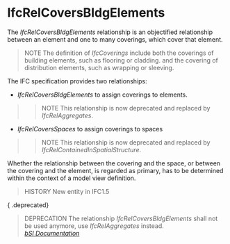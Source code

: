 IfcRelCoversBldgElements
========================
The _IfcRelCoversBldgElements_ relationship is an objectified relationship
between an element and one to many coverings, which cover that element.  
  
> NOTE  The definition of _IfcCoverings_ include both the coverings of
> building elements, such as flooring or cladding. and the covering of
> distribution elements, such as wrapping or sleeving.  
  
The IFC specification provides two relationships:  
  
* _IfcRelCoversBldgElements_ to assign coverings to elements.   
>> NOTE  This relationship is now deprecated and replaced by
_IfcRelAggregates_.  
* _IfcRelCoversSpaces_ to assign coverings to spaces   
>> NOTE  This relationship is now deprecated and replaced by
_IfcRelContainedInSpatialStructure_.  
  
Whether the relationship between the covering and the space, or between the
covering and the element, is regarded as primary, has to be determined within
the context of a model view definition.  
  
> HISTORY  New entity in IFC1.5  
  
{ .deprecated}  
> DEPRECATION  The relationship _IfcRelCoversBldgElements_ shall not be used
> anymore, use _IfcRelAggregates_ instead.  
[ _bSI
Documentation_](https://standards.buildingsmart.org/IFC/DEV/IFC4_2/FINAL/HTML/schema/ifcsharedbldgelements/lexical/ifcrelcoversbldgelements.htm)


